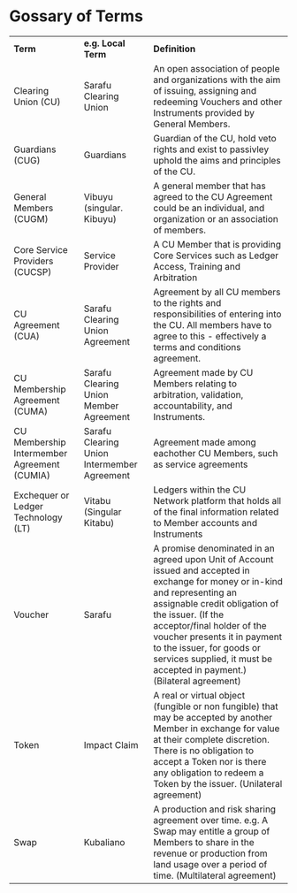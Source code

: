 # Gossary of Terms


<table>
  <tr>
   <td><strong>Term </strong>
   </td>
   <td><strong>e.g. Local Term</strong>
   </td>
   <td><strong>Definition</strong>
   </td>
  </tr>
  <tr>
   <td>Clearing Union (CU)
   </td>
   <td>Sarafu Clearing Union
   </td>
   <td>An open association of people and organizations with the aim of issuing, assigning and redeeming Vouchers and other Instruments provided by General Members. 
   </td>
  </tr>
  <tr>
   <td>Guardians (CUG)
   </td>
   <td>Guardians
   </td>
   <td>Guardian of the CU, hold veto rights and exist to passivley uphold the aims and principles of the CU. 
   </td>
  </tr>
  <tr>
   <td>General Members (CUGM)
   </td>
   <td>Vibuyu (singular. Kibuyu)
   </td>
   <td>A general member that has agreed to the CU Agreement could be an individual, and organization or an association of members.
   </td>
  </tr>
  <tr>
   <td>Core Service Providers (CUCSP)
   </td>
   <td>Service Provider
   </td>
   <td>A CU Member that is providing Core Services such as Ledger Access, Training and Arbitration
   </td>
  </tr>
  <tr>
   <td>CU Agreement (CUA)
   </td>
   <td>Sarafu Clearing Union Agreement
   </td>
   <td>Agreement by all CU members to the rights and responsibilities of entering into the CU. All members have to agree to this - effectively a terms and conditions agreement. 
   </td>
  </tr>
  <tr>
   <td>CU Membership Agreement (CUMA)
   </td>
   <td>Sarafu Clearing Union Member Agreement
   </td>
   <td>Agreement made by CU Members relating to arbitration, validation, accountability, and Instruments. 
   </td>
  </tr>
  <tr>
   <td>CU Membership Intermember Agreement (CUMIA)
   </td>
   <td>Sarafu Clearing Union Intermember Agreement
   </td>
   <td>Agreement made among eachother CU Members, such as service agreements
   </td>
  </tr>
  <tr>
   <td>Exchequer or Ledger Technology (LT)
   </td>
   <td>Vitabu (Singular Kitabu)
   </td>
   <td>Ledgers within the CU Network platform that holds all of the final information related to Member accounts and Instruments
   </td>
  </tr>
  <tr>
   <td>Voucher
   </td>
   <td>Sarafu
   </td>
   <td>A promise denominated in an agreed upon Unit of Account issued and accepted in exchange for money or in-kind and representing an assignable credit obligation of the issuer. 
(If the acceptor/final holder of the voucher presents it in payment to the issuer, for goods or services supplied, it must be accepted in payment.) (Bilateral agreement)
   </td>
  </tr>
  <tr>
   <td>Token
   </td>
   <td>Impact Claim
   </td>
   <td>A real or virtual object (fungible or non fungible) that may be accepted by another Member in exchange for value at their complete discretion. There is no obligation to accept a Token nor is there any obligation to redeem a Token by the issuer. (Unilateral agreement)
   </td>
  </tr>
  <tr>
   <td>Swap
   </td>
   <td>Kubaliano
   </td>
   <td>A production and risk sharing agreement over time. e.g. A Swap may entitle a group of Members to share in the revenue or production from land usage over a period of time. (Multilateral agreement)
   </td>
  </tr>

</table>

